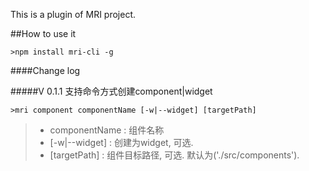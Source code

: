 This is a plugin of MRI project.

##How to use it

```
>npm install mri-cli -g
```

####Change log

#####V 0.1.1
支持命令方式创建component|widget
```
>mri component componentName [-w|--widget] [targetPath]
```
> - componentName : 组件名称
> - [-w|--widget] : 创建为widget, 可选.
> - [targetPath]  : 组件目标路径, 可选. 默认为('./src/components').

